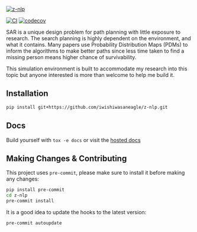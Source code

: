 [![z-nlp](https://z-nlp.janhendrikewers.uk/_static/banner_nobg.png)](https://github.com/iwishiwasaneagle/z-nlp)

[![CI](https://github.com/iwishiwasaneagle/z-nlp/actions/workflows/CI.yml/badge.svg)](https://github.com/iwishiwasaneagle/z-nlp/actions/workflows/CI.yml)
[![codecov](https://codecov.io/gh/iwishiwasaneagle/z-nlp/branch/master/graph/badge.svg?token=UHOQ3AXSF0)](https://codecov.io/gh/iwishiwasaneagle/z-nlp)

SAR is a unique design problem for path planning with little exposure to research. The search planning is highly dependent on the environment, and what it contains. Many papers use Probability Distribution Maps (PDMs) to inform the algorithms to make better paths since less time taken to find a missing person means higher chance of survivability.

This simulation environment is built to accommodate my research into this topic but anyone interested is more than welcome to help me build it.

## Installation

```bash
pip install git+https://github.com/iwishiwasaneagle/z-nlp.git
```

## Docs

Build yourself with `tox -e docs` or visit the [hosted docs][docs]

## Making Changes & Contributing

This project uses `pre-commit`, please make sure to install it before making any changes:

```bash
pip install pre-commit
cd z-nlp
pre-commit install
```

It is a good idea to update the hooks to the latest version:

```bash
pre-commit autoupdate
```

[docs]: https://http://z-nlp.janhendrikewers.uk/
